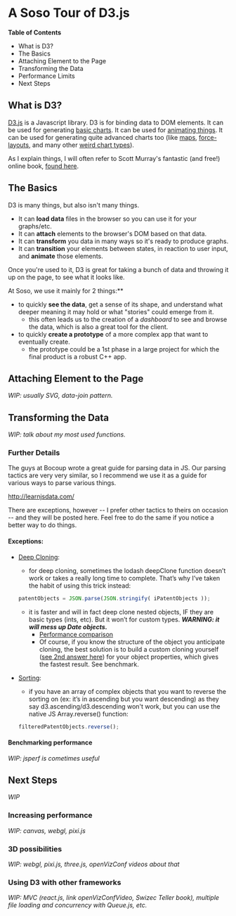 # A Soso Tour of D3.js

**Table of Contents**
- What is D3?
- The Basics
- Attaching Element to the Page
- Transforming the Data
- Performance Limits
- Next Steps

## What is D3?

[D3.js](http://d3js.org/) is a Javascript library.
D3 is for binding data to DOM elements.
It can be used for generating [basic charts](https://github.com/mbostock/d3/wiki/Gallery#basic-charts).
It can be used for [animating things](http://bl.ocks.org/mbostock/1256572).
It can be used for generating quite advanced charts too (like [maps](http://bl.ocks.org/r4vi/4185745), [force-layouts](http://bl.ocks.org/mbostock/929623), and many other [weird chart types](http://bost.ocks.org/mike/uberdata/)).

As I explain things, I will often refer to Scott Murray's fantastic (and free!) online book, [found here](http://chimera.labs.oreilly.com/books/1230000000345/index.html).

## The Basics

D3 is many things, but also isn't many things.
- It can **load data** files in the browser so you can use it for your graphs/etc.
- It can **attach** elements to the browser's DOM based on that data.
- It can **transform** you data in many ways so it's ready to produce graphs.
- It can **transition** your elements between states, in reaction to user input, and **animate** those elements.

Once you're used to it, D3 is great for taking a bunch of data and throwing it up on the page, to see what it looks like.

At Soso, we use it mainly for 2 things:**
- to quickly **see the data**, get a sense of its shape, and understand what deeper meaning it may hold or what "stories" could emerge from it.
	- this often leads us to the creation of a _dashboard_ to see and browse the data, which is also a great tool for the client.
- to quickly **create a prototype** of a more complex app that want to eventually create.
	- the prototype could be a 1st phase in a large project for which the final product is a robust C++ app.

## Attaching Element to the Page

_WIP: usually SVG, data-join pattern._

## Transforming the Data

_WIP: talk about my most used functions._

### Further Details

The guys at Bocoup wrote a great guide for parsing data in JS. Our parsing tactics are very very similar, so I recommend we use it as a guide for various ways to parse various things.

http://learnjsdata.com/

There are exceptions, however -- I prefer other tactics to theirs on occasion -- and they will be posted here. Feel free to do the same if you notice a better way to do things.

#### Exceptions:
- [Deep Cloning](http://learnjsdata.com/iterate_data.html):
	- for deep cloning, sometimes the lodash deepClone function doesn’t work or takes a really long time to complete. That’s why I’ve taken the habit of using this trick instead:

	```javascript
	patentObjects = JSON.parse(JSON.stringify( iPatentObjects ));
	```

	- it is faster and will in fact deep clone nested objects, IF they are basic types (ints, etc). But it won’t for custom types. **_WARNING: it will mess up Date objects._**
		- [Performance comparison](https://jsperf.com/lodash-copy-vs-json-stringify-parse)
		- Of course, if you know the structure of the object you anticipate cloning, the best solution is to build a custom cloning yourself ([see 2nd answer here](http://stackoverflow.com/questions/122102/what-is-the-most-efficient-way-to-clone-an-object)) for your object properties, which gives the fastest result. See benchmark.
- [Sorting](http://learnjsdata.com/iterate_data.html):
	- if you have an array of complex objects that you want to reverse the sorting on (ex: it’s in ascending but you want descending) as they say d3.ascending/d3.descending won't work, but you can use the native JS Array.reverse() function:

	```javascript
	filteredPatentObjects.reverse();
	```

#### Benchmarking performance

_WIP: jsperf is cometimes useful_

## Next Steps

_WIP_

### Increasing performance

_WIP: canvas, webgl, pixi.js_

### 3D possibilities

_WIP: webgl, pixi.js, three.js, openVizConf videos about that_

### Using D3 with other frameworks

_WIP: MVC (react.js, link openVizConfVideo, Swizec Teller book), multiple file loading and concurrency with Queue.js, etc._
